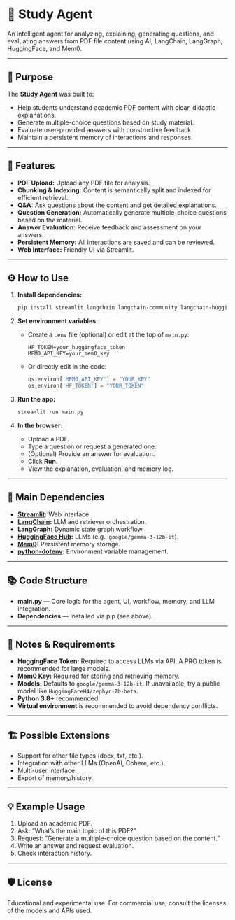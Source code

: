 
# 🧠 Study Agent

An intelligent agent for analyzing, explaining, generating questions, and evaluating answers from PDF file content using AI, LangChain, LangGraph, HuggingFace, and Mem0.

---

## 🎯 Purpose

The **Study Agent** was built to:
- Help students understand academic PDF content with clear, didactic explanations.
- Generate multiple-choice questions based on study material.
- Evaluate user-provided answers with constructive feedback.
- Maintain a persistent memory of interactions and responses.

---

## 🚀 Features

- **PDF Upload:** Upload any PDF file for analysis.
- **Chunking & Indexing:** Content is semantically split and indexed for efficient retrieval.
- **Q&A:** Ask questions about the content and get detailed explanations.
- **Question Generation:** Automatically generate multiple-choice questions based on the material.
- **Answer Evaluation:** Receive feedback and assessment on your answers.
- **Persistent Memory:** All interactions are saved and can be reviewed.
- **Web Interface:** Friendly UI via Streamlit.

---

## ⚙️ How to Use

1. **Install dependencies:**
   ```bash
   pip install streamlit langchain langchain-community langchain-huggingface langgraph mem0 python-dotenv
   ```

2. **Set environment variables:**
   - Create a `.env` file (optional) or edit at the top of `main.py`:
     ```
     HF_TOKEN=your_huggingface_token
     MEM0_API_KEY=your_mem0_key
     ```
   - Or directly edit in the code:
     ```python
     os.environ['MEM0_API_KEY'] = "YOUR_KEY"
     os.environ['HF_TOKEN'] = "YOUR_TOKEN"
     ```

3. **Run the app:**
   ```bash
   streamlit run main.py
   ```

4. **In the browser:**
   - Upload a PDF.
   - Type a question or request a generated one.
   - (Optional) Provide an answer for evaluation.
   - Click **Run**.
   - View the explanation, evaluation, and memory log.

---

## 🧩 Main Dependencies

- **[Streamlit](https://streamlit.io/):** Web interface.
- **[LangChain](https://python.langchain.com/):** LLM and retriever orchestration.
- **[LangGraph](https://github.com/langchain-ai/langgraph):** Dynamic state graph workflow.
- **[HuggingFace Hub](https://huggingface.co/):** LLMs (e.g., `google/gemma-3-12b-it`).
- **[Mem0](https://mem0.ai/):** Persistent memory storage.
- **[python-dotenv](https://pypi.org/project/python-dotenv/):** Environment variable management.

---

## 📚 Code Structure

- **main.py** — Core logic for the agent, UI, workflow, memory, and LLM integration.
- **Dependencies** — Installed via pip (see above).

---

## 📝 Notes & Requirements

- **HuggingFace Token:** Required to access LLMs via API. A PRO token is recommended for large models.
- **Mem0 Key:** Required for storing and retrieving memory.
- **Models:** Defaults to `google/gemma-3-12b-it`. If unavailable, try a public model like `HuggingFaceH4/zephyr-7b-beta`.
- **Python 3.8+** recommended.
- **Virtual environment** is recommended to avoid dependency conflicts.

---

## 🏗️ Possible Extensions

- Support for other file types (docx, txt, etc.).
- Integration with other LLMs (OpenAI, Cohere, etc.).
- Multi-user interface.
- Export of memory/history.

---

## 💡 Example Usage

1. Upload an academic PDF.
2. Ask: “What’s the main topic of this PDF?”
3. Request: “Generate a multiple-choice question based on the content.”
4. Write an answer and request evaluation.
5. Check interaction history.

---

## 🛡️ License

Educational and experimental use. For commercial use, consult the licenses of the models and APIs used.
